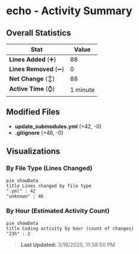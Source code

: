 # echo - Activity Summary 

## Overall Statistics

| Stat                   | Value                                                             |
| ---------------------- | ----------------------------------------------------------------- |
| **Lines Added** (➕)   | 88                                          |
| **Lines Removed** (➖) | 0                                        |
| **Net Change** (↕)    | 88                |
| **Active Time** (⌚)   | 1 minute |


## Modified Files
- **update_submodules.yml** (+42, -0)
- **.gitignore** (+46, -0)

## Visualizations

### By File Type (Lines Changed)

```mermaid
pie showData
title Lines changed by file type
".yml" : 42
"unknown" : 46
```

### By Hour (Estimated Activity Count)

```mermaid
pie showData
title Coding activity by hour (count of changes)
"23h" : 2
```


> **Last Updated:** 3/18/2025, 11:38:50 PM